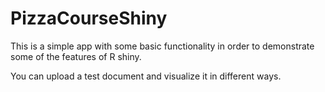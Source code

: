 # PizzaCourseShiny
 
This is a simple app with some basic functionality in order to demonstrate some of the features of R shiny.

You can upload a test document and visualize it in different ways. 

